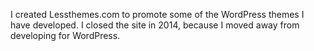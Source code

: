 I created Lessthemes.com to promote some of the WordPress themes I have developed. I closed the site in 2014, because I moved away from developing for WordPress.